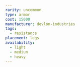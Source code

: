 ```yaml
---
rarity: uncommon
type: armor
cost: 15000
manufacturer: devlon-industries
tags:
  - resistance
placement: legs
availability:
  - light
  - medium
  - heavy
---
```

